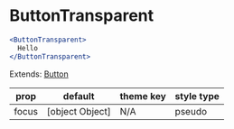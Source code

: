 # ButtonTransparent

```.jsx
<ButtonTransparent>
  Hello
</ButtonTransparent>
```

Extends: [Button](/components/Button)

prop | default | theme key | style type
---|---|---|---
focus | [object Object] | N/A | pseudo